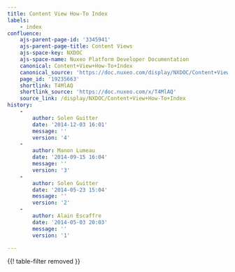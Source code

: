 ```yaml
---
title: Content View How-To Index
labels:
    - index
confluence:
    ajs-parent-page-id: '3345941'
    ajs-parent-page-title: Content Views
    ajs-space-key: NXDOC
    ajs-space-name: Nuxeo Platform Developer Documentation
    canonical: Content+View+How-To+Index
    canonical_source: 'https://doc.nuxeo.com/display/NXDOC/Content+View+How-To+Index'
    page_id: '19235663'
    shortlink: T4MlAQ
    shortlink_source: 'https://doc.nuxeo.com/x/T4MlAQ'
    source_link: /display/NXDOC/Content+View+How-To+Index
history:
    - 
        author: Solen Guitter
        date: '2014-12-03 16:01'
        message: ''
        version: '4'
    - 
        author: Manon Lumeau
        date: '2014-09-15 16:04'
        message: ''
        version: '3'
    - 
        author: Solen Guitter
        date: '2014-05-23 15:04'
        message: ''
        version: '2'
    - 
        author: Alain Escaffre
        date: '2014-05-03 20:03'
        message: ''
        version: '1'

---
```

{{! table-filter removed }}